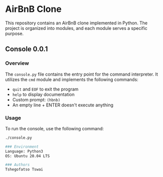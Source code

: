 # AirBnB Clone

This repository contains an AirBnB clone implemented in Python. The project is organized into modules, and each module serves a specific purpose.

## Console 0.0.1

### Overview
The `console.py` file contains the entry point for the command interpreter. It utilizes the `cmd` module and implements the following commands:

- `quit` and `EOF` to exit the program
- `help` to display documentation
- Custom prompt: `(hbnb)`
- An empty line + ENTER doesn't execute anything

### Usage
To run the console, use the following command:
```bash
./console.py

### Environment
Language: Python3
OS: Ubuntu 20.04 LTS

### Authors
Tshegofatso Tswai
